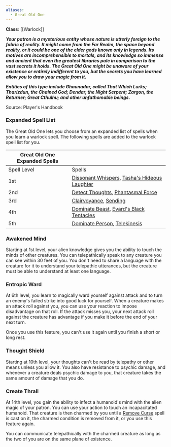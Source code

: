 ```yaml
---
aliases:
  - Great Old One
---
```

**Class**: [[Warlock]] 

**_Your patron is a mysterious entity whose nature is utterly foreign to the fabric of reality. It might come from the Far Realm, the space beyond reality, or it could be one of the elder gods known only in legends. Its motives are incomprehensible to mortals, and its knowledge so immense and ancient that even the greatest libraries pale in comparison to the vast secrets it holds. The Great Old One might be unaware of your existence or entirely indifferent to you, but the secrets you have learned allow you to draw your magic from it._**

**_Entities of this type include Ghaunadar, called That Which Lurks; Tharizdun, the Chained God; Dendar, the Night Serpent; Zargon, the Returner; Great Cthulhu; and other unfathomable beings._**

Source: Player's Handbook

### Expanded Spell List

The Great Old One lets you choose from an expanded list of spells when you learn a warlock spell. The following spells are added to the warlock spell list for you.

|Great Old One Expanded Spells|   |
|---|---|
|Spell Level|Spells|
|1st|[Dissonant Whispers](http://dnd5e.wikidot.com/spell:dissonant-whispers), [Tasha's Hideous Laughter](http://dnd5e.wikidot.com/spell:tashas-hideous-laughter)|
|2nd|[Detect Thoughts](http://dnd5e.wikidot.com/spell:detect-thoughts), [Phantasmal Force](http://dnd5e.wikidot.com/spell:phantasmal-force)|
|3rd|[Clairvoyance](http://dnd5e.wikidot.com/spell:clairvoyance), [Sending](http://dnd5e.wikidot.com/spell:sending)|
|4th|[Dominate Beast](http://dnd5e.wikidot.com/spell:dominate-beast), [Evard's Black Tentacles](http://dnd5e.wikidot.com/spell:evards-black-tentacles)|
|5th|[Dominate Person](http://dnd5e.wikidot.com/spell:dominate-person), [Telekinesis](http://dnd5e.wikidot.com/spell:telekinesis)|

### Awakened Mind

Starting at 1st level, your alien knowledge gives you the ability to touch the minds of other creatures. You can telepathically speak to any creature you can see within 30 feet of you. You don't need to share a language with the creature for it to understand your telepathic utterances, but the creature must be able to understand at least one language.

### Entropic Ward

At 6th level, you learn to magically ward yourself against attack and to turn an enemy's failed strike into good luck for yourself. When a creature makes an attack roll against you, you can use your reaction to impose disadvantage on that roll. If the attack misses you, your next attack roll against the creature has advantage if you make it before the end of your next turn.

Once you use this feature, you can't use it again until you finish a short or long rest.

### Thought Shield

Starting at 10th level, your thoughts can't be read by telepathy or other means unless you allow it. You also have resistance to psychic damage, and whenever a creature deals psychic damage to you, that creature takes the same amount of damage that you do.

### Create Thrall

At 14th level, you gain the ability to infect a humanoid's mind with the alien magic of your patron. You can use your action to touch an incapacitated humanoid. That creature is then charmed by you until a [Remove Curse](http://dnd5e.wikidot.com/spell:remove-curse) spell is cast on it, the charmed condition is removed from it, or you use this feature again.

You can communicate telepathically with the charmed creature as long as the two of you are on the same plane of existence.